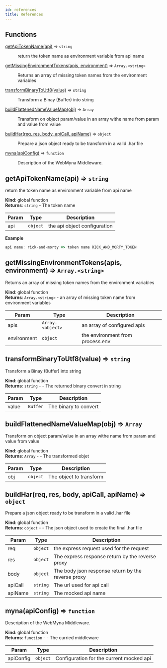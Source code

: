 ```yaml
---
id: references
title: References
---
```


## Functions

<dl>
<dt><a href="#getApiTokenName">getApiTokenName(api)</a> ⇒ <code>string</code></dt>
<dd><p>return the token name as environment variable from api name</p>
</dd>
<dt><a href="#getMissingEnvironmentTokens">getMissingEnvironmentTokens(apis, environment)</a> ⇒ <code>Array.&lt;string&gt;</code></dt>
<dd><p>Returns an array of missing token names from the environment variables</p>
</dd>
<dt><a href="#transformBinaryToUtf8">transformBinaryToUtf8(value)</a> ⇒ <code>string</code></dt>
<dd><p>Transform a Binay (Buffer) into string</p>
</dd>
<dt><a href="#buildFlattenedNameValueMap">buildFlattenedNameValueMap(obj)</a> ⇒ <code>Array</code></dt>
<dd><p>Transform on object param/value in an array withe name from param and value from value</p>
</dd>
<dt><a href="#buildHar">buildHar(req, res, body, apiCall, apiName)</a> ⇒ <code>object</code></dt>
<dd><p>Prepare a json object ready to be transform in a valid .har file</p>
</dd>
<dt><a href="#myna">myna(apiConfig)</a> ⇒ <code>function</code></dt>
<dd><p>Description of the WebMyna Middleware.</p>
</dd>
</dl>

<a name="getApiTokenName"></a>

## getApiTokenName(api) ⇒ <code>string</code>
return the token name as environment variable from api name

**Kind**: global function  
**Returns**: <code>string</code> - The token name  

| Param | Type | Description |
| --- | --- | --- |
| api | <code>object</code> | the api object configuration |

**Example**  
```js
api name: rick-and-morty => token name RICK_AND_MORTY_TOKEN
```
<a name="getMissingEnvironmentTokens"></a>

## getMissingEnvironmentTokens(apis, environment) ⇒ <code>Array.&lt;string&gt;</code>
Returns an array of missing token names from the environment variables

**Kind**: global function  
**Returns**: <code>Array.&lt;string&gt;</code> - an array of missing token name from environment variables  

| Param | Type | Description |
| --- | --- | --- |
| apis | <code>Array.&lt;object&gt;</code> | an array of configured apis |
| environment | <code>object</code> | the environment from process.env |

<a name="transformBinaryToUtf8"></a>

## transformBinaryToUtf8(value) ⇒ <code>string</code>
Transform a Binay (Buffer) into string

**Kind**: global function  
**Returns**: <code>string</code> - - The returned binary convert in string  

| Param | Type | Description |
| --- | --- | --- |
| value | <code>Buffer</code> | The binary to convert |

<a name="buildFlattenedNameValueMap"></a>

## buildFlattenedNameValueMap(obj) ⇒ <code>Array</code>
Transform on object param/value in an array withe name from param and value from value

**Kind**: global function  
**Returns**: <code>Array</code> - - The transformed objet  

| Param | Type | Description |
| --- | --- | --- |
| obj | <code>object</code> | The object to transform |

<a name="buildHar"></a>

## buildHar(req, res, body, apiCall, apiName) ⇒ <code>object</code>
Prepare a json object ready to be transform in a valid .har file

**Kind**: global function  
**Returns**: <code>object</code> - - The json object used to create the final .har file  

| Param | Type | Description |
| --- | --- | --- |
| req | <code>object</code> | the express request used for the request |
| res | <code>object</code> | The express response return by the reverse proxy |
| body | <code>object</code> | The body json response return by the reverse proxy |
| apiCall | <code>string</code> | The url used for api call |
| apiName | <code>string</code> | The mocked api name |

<a name="myna"></a>

## myna(apiConfig) ⇒ <code>function</code>
Description of the WebMyna Middleware.

**Kind**: global function  
**Returns**: <code>function</code> - - The curried middleware  

| Param | Type | Description |
| --- | --- | --- |
| apiConfig | <code>object</code> | Configuration for the current mocked api |

